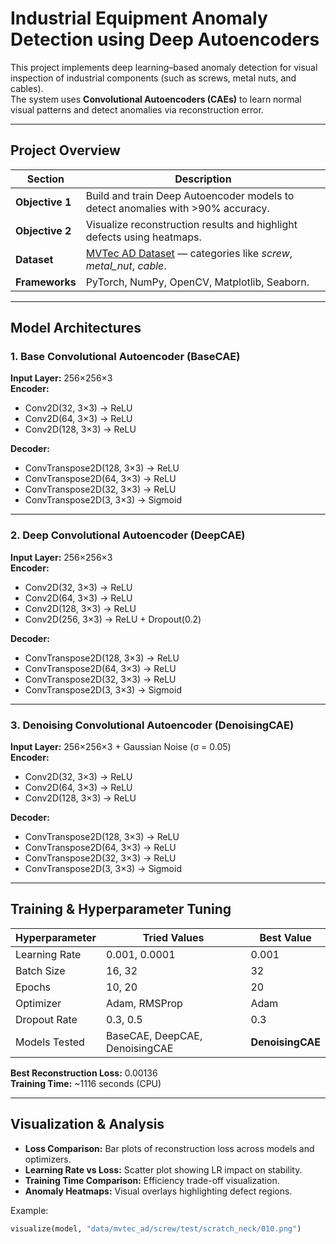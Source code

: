# Industrial Equipment Anomaly Detection using Deep Autoencoders

This project implements deep learning–based anomaly detection for visual inspection of industrial components (such as screws, metal nuts, and cables).  
The system uses **Convolutional Autoencoders (CAEs)** to learn normal visual patterns and detect anomalies via reconstruction error.

---

## Project Overview

| Section | Description |
|----------|-------------|
| **Objective 1** | Build and train Deep Autoencoder models to detect anomalies with >90% accuracy. |
| **Objective 2** | Visualize reconstruction results and highlight defects using heatmaps. |
| **Dataset** | [MVTec AD Dataset](https://www.mvtec.com/company/research/datasets/mvtec-ad) — categories like *screw*, *metal_nut*, *cable*. |
| **Frameworks** | PyTorch, NumPy, OpenCV, Matplotlib, Seaborn. |
---

## Model Architectures

### 1️. Base Convolutional Autoencoder (BaseCAE)
**Input Layer:** 256×256×3  
**Encoder:**
- Conv2D(32, 3×3) → ReLU  
- Conv2D(64, 3×3) → ReLU  
- Conv2D(128, 3×3) → ReLU  

**Decoder:**
- ConvTranspose2D(128, 3×3) → ReLU  
- ConvTranspose2D(64, 3×3) → ReLU  
- ConvTranspose2D(32, 3×3) → ReLU  
- ConvTranspose2D(3, 3×3) → Sigmoid  

---

### 2️. Deep Convolutional Autoencoder (DeepCAE)
**Input Layer:** 256×256×3  
**Encoder:**
- Conv2D(32, 3×3) → ReLU  
- Conv2D(64, 3×3) → ReLU  
- Conv2D(128, 3×3) → ReLU  
- Conv2D(256, 3×3) → ReLU + Dropout(0.2)

**Decoder:**
- ConvTranspose2D(128, 3×3) → ReLU  
- ConvTranspose2D(64, 3×3) → ReLU  
- ConvTranspose2D(32, 3×3) → ReLU  
- ConvTranspose2D(3, 3×3) → Sigmoid  

---

### 3️. Denoising Convolutional Autoencoder (DenoisingCAE)
**Input Layer:** 256×256×3 + Gaussian Noise (σ = 0.05)  
**Encoder:**
- Conv2D(32, 3×3) → ReLU  
- Conv2D(64, 3×3) → ReLU  
- Conv2D(128, 3×3) → ReLU  

**Decoder:**
- ConvTranspose2D(128, 3×3) → ReLU  
- ConvTranspose2D(64, 3×3) → ReLU  
- ConvTranspose2D(32, 3×3) → ReLU  
- ConvTranspose2D(3, 3×3) → Sigmoid  

---

## Training & Hyperparameter Tuning

| **Hyperparameter** | **Tried Values** | **Best Value** |
|--------------------|------------------|----------------|
| Learning Rate | 0.001, 0.0001 | 0.001 |
| Batch Size | 16, 32 | 32 |
| Epochs | 10, 20 | 20 |
| Optimizer | Adam, RMSProp | Adam |
| Dropout Rate | 0.3, 0.5 | 0.3 |
| Models Tested | BaseCAE, DeepCAE, DenoisingCAE | **DenoisingCAE** |

**Best Reconstruction Loss:** 0.00136  
**Training Time:** ~1116 seconds (CPU)

---

## Visualization & Analysis

- **Loss Comparison:** Bar plots of reconstruction loss across models and optimizers.  
- **Learning Rate vs Loss:** Scatter plot showing LR impact on stability.  
- **Training Time Comparison:** Efficiency trade-off visualization.  
- **Anomaly Heatmaps:** Visual overlays highlighting defect regions.

Example:
```python
visualize(model, "data/mvtec_ad/screw/test/scratch_neck/010.png")
